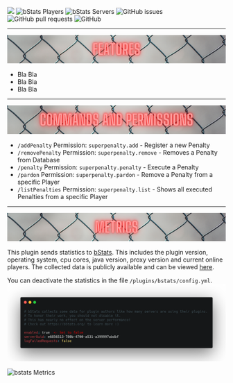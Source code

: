 ![](img/SuperPenalties.png)
![bStats Players](https://img.shields.io/bstats/players/12429) ![bStats Servers](https://img.shields.io/bstats/servers/12429) ![GitHub issues](https://img.shields.io/github/issues/JaLuMu/SuperPenalties) ![GitHub pull requests](https://img.shields.io/github/issues-pr/JaLuMu/Superpenalties) ![GitHub](https://img.shields.io/github/license/JaLuMu/SuperPenalties)

__________

![](img/features.png)



- Bla Bla
- Bla Bla
- Bla Bla

__________

![](img/commands.png)


- `/addPenalty` Permission: `superpenalty.add` - Register a new Penalty
- `/removePenalty` Permission: `superpenalty.remove` - Removes a Penalty from Database
- `/penalty` Permission: `superpenalty.penalty` - Execute a Penalty
- `/pardon` Permission: `superpenalty.pardon` - Remove a Penalty from a specific Player
- `/listPenalties` Permission: `superpenalty.list` - Shows all executed Penalties from a specific Player

__________

![](img/metrics.png)


This plugin sends statistics to [bStats](https://bstats.org/). This includes the plugin version, operating system, cpu cores, java version, proxy version and current online players.
The collected data is publicly available and can be viewed [here](https://bstats.org/plugin/bungeecord/SuperPenalties/12429).

You can deactivate the statistics in the file `/plugins/bstats/config.yml`.
![](img/bstats.png)

![bstats Metrics](https://bstats.org/signatures/bungeecord/SuperPenalties.svg)